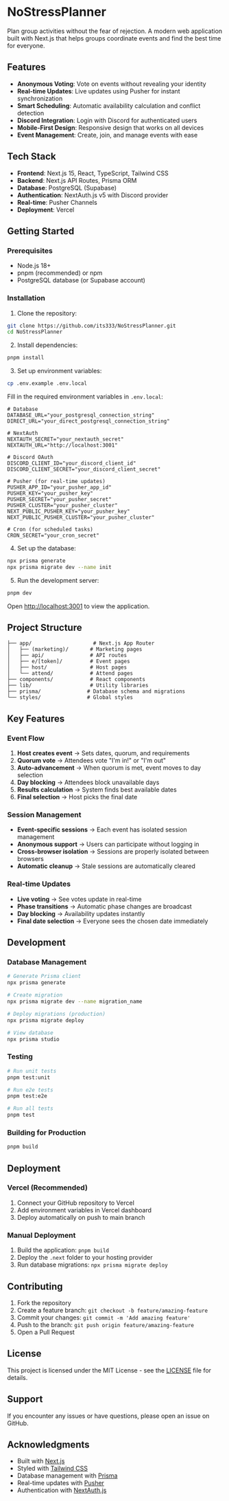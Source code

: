 # NoStressPlanner

Plan group activities without the fear of rejection. A modern web application built with Next.js that helps groups coordinate events and find the best time for everyone.

## Features

- **Anonymous Voting**: Vote on events without revealing your identity
- **Real-time Updates**: Live updates using Pusher for instant synchronization
- **Smart Scheduling**: Automatic availability calculation and conflict detection
- **Discord Integration**: Login with Discord for authenticated users
- **Mobile-First Design**: Responsive design that works on all devices
- **Event Management**: Create, join, and manage events with ease

## Tech Stack

- **Frontend**: Next.js 15, React, TypeScript, Tailwind CSS
- **Backend**: Next.js API Routes, Prisma ORM
- **Database**: PostgreSQL (Supabase)
- **Authentication**: NextAuth.js v5 with Discord provider
- **Real-time**: Pusher Channels
- **Deployment**: Vercel

## Getting Started

### Prerequisites

- Node.js 18+ 
- pnpm (recommended) or npm
- PostgreSQL database (or Supabase account)

### Installation

1. Clone the repository:
```bash
git clone https://github.com/its333/NoStressPlanner.git
cd NoStressPlanner
```

2. Install dependencies:
```bash
pnpm install
```

3. Set up environment variables:
```bash
cp .env.example .env.local
```

Fill in the required environment variables in `.env.local`:

```env
# Database
DATABASE_URL="your_postgresql_connection_string"
DIRECT_URL="your_direct_postgresql_connection_string"

# NextAuth
NEXTAUTH_SECRET="your_nextauth_secret"
NEXTAUTH_URL="http://localhost:3001"

# Discord OAuth
DISCORD_CLIENT_ID="your_discord_client_id"
DISCORD_CLIENT_SECRET="your_discord_client_secret"

# Pusher (for real-time updates)
PUSHER_APP_ID="your_pusher_app_id"
PUSHER_KEY="your_pusher_key"
PUSHER_SECRET="your_pusher_secret"
PUSHER_CLUSTER="your_pusher_cluster"
NEXT_PUBLIC_PUSHER_KEY="your_pusher_key"
NEXT_PUBLIC_PUSHER_CLUSTER="your_pusher_cluster"

# Cron (for scheduled tasks)
CRON_SECRET="your_cron_secret"
```

4. Set up the database:
```bash
npx prisma generate
npx prisma migrate dev --name init
```

5. Run the development server:
```bash
pnpm dev
```

Open [http://localhost:3001](http://localhost:3001) to view the application.

## Project Structure

```
├── app/                    # Next.js App Router
│   ├── (marketing)/       # Marketing pages
│   ├── api/               # API routes
│   ├── e/[token]/         # Event pages
│   ├── host/              # Host pages
│   └── attend/            # Attend pages
├── components/            # React components
├── lib/                   # Utility libraries
├── prisma/               # Database schema and migrations
└── styles/               # Global styles
```

## Key Features

### Event Flow
1. **Host creates event** → Sets dates, quorum, and requirements
2. **Quorum vote** → Attendees vote "I'm in!" or "I'm out"
3. **Auto-advancement** → When quorum is met, event moves to day selection
4. **Day blocking** → Attendees block unavailable days
5. **Results calculation** → System finds best available dates
6. **Final selection** → Host picks the final date

### Session Management
- **Event-specific sessions** → Each event has isolated session management
- **Anonymous support** → Users can participate without logging in
- **Cross-browser isolation** → Sessions are properly isolated between browsers
- **Automatic cleanup** → Stale sessions are automatically cleared

### Real-time Updates
- **Live voting** → See votes update in real-time
- **Phase transitions** → Automatic phase changes are broadcast
- **Day blocking** → Availability updates instantly
- **Final date selection** → Everyone sees the chosen date immediately

## Development

### Database Management
```bash
# Generate Prisma client
npx prisma generate

# Create migration
npx prisma migrate dev --name migration_name

# Deploy migrations (production)
npx prisma migrate deploy

# View database
npx prisma studio
```

### Testing
```bash
# Run unit tests
pnpm test:unit

# Run e2e tests
pnpm test:e2e

# Run all tests
pnpm test
```

### Building for Production
```bash
pnpm build
```

## Deployment

### Vercel (Recommended)
1. Connect your GitHub repository to Vercel
2. Add environment variables in Vercel dashboard
3. Deploy automatically on push to main branch

### Manual Deployment
1. Build the application: `pnpm build`
2. Deploy the `.next` folder to your hosting provider
3. Run database migrations: `npx prisma migrate deploy`

## Contributing

1. Fork the repository
2. Create a feature branch: `git checkout -b feature/amazing-feature`
3. Commit your changes: `git commit -m 'Add amazing feature'`
4. Push to the branch: `git push origin feature/amazing-feature`
5. Open a Pull Request

## License

This project is licensed under the MIT License - see the [LICENSE](LICENSE) file for details.

## Support

If you encounter any issues or have questions, please open an issue on GitHub.

## Acknowledgments

- Built with [Next.js](https://nextjs.org/)
- Styled with [Tailwind CSS](https://tailwindcss.com/)
- Database management with [Prisma](https://prisma.io/)
- Real-time updates with [Pusher](https://pusher.com/)
- Authentication with [NextAuth.js](https://next-auth.js.org/)